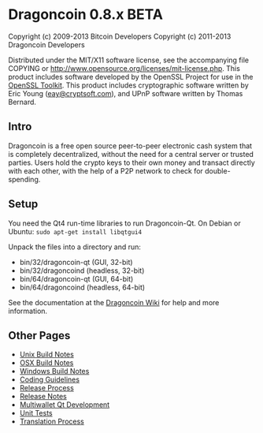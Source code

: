 Dragoncoin 0.8.x BETA
====================

Copyright (c) 2009-2013 Bitcoin Developers
Copyright (c) 2011-2013 Dragoncoin Developers

Distributed under the MIT/X11 software license, see the accompanying
file COPYING or http://www.opensource.org/licenses/mit-license.php.
This product includes software developed by the OpenSSL Project for use in the [OpenSSL Toolkit](http://www.openssl.org/). This product includes
cryptographic software written by Eric Young ([eay@cryptsoft.com](mailto:eay@cryptsoft.com)), and UPnP software written by Thomas Bernard.


Intro
---------------------
Dragoncoin is a free open source peer-to-peer electronic cash system that is
completely decentralized, without the need for a central server or trusted
parties.  Users hold the crypto keys to their own money and transact directly
with each other, with the help of a P2P network to check for double-spending.


Setup
---------------------
You need the Qt4 run-time libraries to run Dragoncoin-Qt. On Debian or Ubuntu:
	`sudo apt-get install libqtgui4`

Unpack the files into a directory and run:

- bin/32/dragoncoin-qt (GUI, 32-bit)
- bin/32/dragoncoind (headless, 32-bit)
- bin/64/dragoncoin-qt (GUI, 64-bit)
- bin/64/dragoncoind (headless, 64-bit)

See the documentation at the [Dragoncoin Wiki](http://dragoncoin.info)
for help and more information.


Other Pages
---------------------
- [Unix Build Notes](build-unix.md)
- [OSX Build Notes](build-osx.md)
- [Windows Build Notes](build-msw.md)
- [Coding Guidelines](coding.md)
- [Release Process](release-process.md)
- [Release Notes](release-notes.md)
- [Multiwallet Qt Development](multiwallet-qt.md)
- [Unit Tests](unit-tests.md)
- [Translation Process](translation_process.md)
